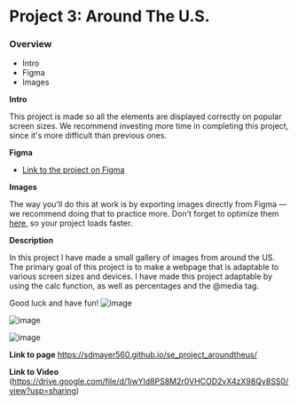 # Project 3: Around The U.S.

### Overview  

* Intro  
* Figma  
* Images  
  
**Intro**
  
This project is made so all the elements are displayed correctly on popular screen sizes. We recommend investing more time in completing this project, since it's more difficult than previous ones.  
  
**Figma**  
  
* [Link to the project on Figma](https://www.figma.com/file/ii4xxsJ0ghevUOcssTlHZv/Sprint-3%3A-Around-the-US?node-id=0%3A1)  
  
**Images**  
  
The way you'll do this at work is by exporting images directly from Figma — we recommend doing that to practice more. Don't forget to optimize them [here](https://tinypng.com/), so your project loads faster. 

**Description**

In this project I have made a small gallery of images from around the US. The primary goal of this project is to make a webpage that is adaptable to various screen sizes and devices. I have made this project adaptable by using the calc function, as well as percentages and the @media tag.
  
Good luck and have fun!
![image](https://github.com/SDmayer560/se_project_aroundtheus/assets/142391046/3bc05b3a-babb-4a02-b14d-4dc46b01a4a7)

![image](https://github.com/SDmayer560/se_project_aroundtheus/assets/142391046/85c0afe6-804a-475a-bfc6-38a009d0e426)

![image](https://github.com/SDmayer560/se_project_aroundtheus/assets/142391046/14e05b20-a568-4b85-94b3-04698944db8b)

**Link to page**
https://sdmayer560.github.io/se_project_aroundtheus/

**Link to Video**
(https://drive.google.com/file/d/1jwYld8PS8M2r0VHCOD2vX4zX98Qy8SS0/view?usp=sharing)
